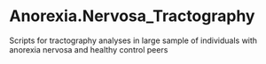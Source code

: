 # Anorexia.Nervosa_Tractography
Scripts for tractography analyses in large sample of individuals with anorexia nervosa and healthy control peers
